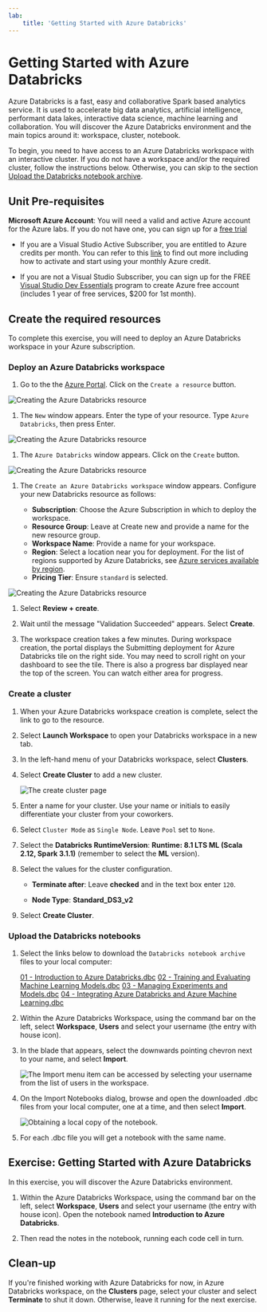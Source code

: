 ```yaml
---
lab:
    title: 'Getting Started with Azure Databricks'
---
```

# Getting Started with Azure Databricks

Azure Databricks is a fast, easy and collaborative Spark based analytics service. It is used to accelerate big data analytics, artificial intelligence, performant data lakes, interactive data science, machine learning and collaboration.
You will discover the Azure Databricks environment and the main topics around it: workspace, cluster, notebook.

To begin, you need to have access to an Azure Databricks workspace with an interactive cluster. If you do not have a workspace and/or the required cluster, follow the instructions below. Otherwise, you can skip to the section [Upload the Databricks notebook archive](#Upload-the-Databricks-notebook-archive).

## Unit Pre-requisites

**Microsoft Azure Account**: You will need a valid and active Azure account for the Azure labs. If you do not have one, you can sign up for a [free trial](https://azure.microsoft.com/free/)

- If you are a Visual Studio Active Subscriber, you are entitled to Azure credits per month. You can refer to this [link](https://azure.microsoft.com/pricing/member-offers/credit-for-visual-studio-subscribers/) to find out more including how to activate and start using your monthly Azure credit.

- If you are not a Visual Studio Subscriber, you can sign up for the FREE [Visual Studio Dev Essentials](https://www.visualstudio.com/dev-essentials/) program to create Azure free account (includes 1 year of free services, $200 for 1st month).

## Create the required resources

To complete this exercise, you will need to deploy an Azure Databricks workspace in your Azure subscription.

### Deploy an Azure Databricks workspace

1. Go to the the [Azure Portal](https://portal.azure.com). Click on the `Create a resource` button.

![Creating the Azure Databricks resource](images/00a-create-adb-resource.png 'Creating the Azure Databricks resource')

1. The `New` window appears. Enter the type of your resource. Type `Azure Databricks`, then press Enter.

![Creating the Azure Databricks resource](images/00b-create-adb-resource.png 'Creating the Azure Databricks resource')

1. The `Azure Databricks` window appears. Click on the `Create` button.

![Creating the Azure Databricks resource](images/00c-create-adb-resource.png 'Creating the Azure Databricks resource')

1. The `Create an Azure Databricks workspace` window appears. Configure your new Databricks resource as follows:

   - **Subscription**: Choose the Azure Subscription in which to deploy the workspace.
   - **Resource Group**: Leave at Create new and provide a name for the new resource group.
   - **Workspace Name**: Provide a name for your workspace.
   - **Region**: Select a location near you for deployment. For the list of regions supported by Azure Databricks, see [Azure services available by region](https://azure.microsoft.com/regions/services/).
   - **Pricing Tier**: Ensure `standard` is selected.

![Creating the Azure Databricks resource](images/00d-create-adb-resource.png 'Creating the Azure Databricks resource')

1. Select **Review + create**.

1. Wait until the message "Validation Succeeded" appears.  Select **Create**.

1. The workspace creation takes a few minutes. During workspace creation, the portal displays the Submitting deployment for Azure Databricks tile on the right side. You may need to scroll right on your dashboard to see the tile. There is also a progress bar displayed near the top of the screen. You can watch either area for progress.

### Create a cluster

1. When your Azure Databricks workspace creation is complete, select the link to go to the resource.

1. Select **Launch Workspace** to open your Databricks workspace in a new tab.

1. In the left-hand menu of your Databricks workspace, select **Clusters**.

1. Select **Create Cluster** to add a new cluster.

    ![The create cluster page](images/02-azure-databricks-create-cluster.png 'Create New Cluster Dialog')

1. Enter a name for your cluster. Use your name or initials to easily differentiate your cluster from your coworkers.

1. Select `Cluster Mode` as `Single Node`. Leave `Pool` set to `None`.

1. Select the **Databricks RuntimeVersion**: **Runtime: 8.1 LTS ML (Scala 2.12, Spark 3.1.1)** (remember to select the **ML** version).

1. Select the values for the cluster configuration.

    - **Terminate after**: Leave **checked** and in the text box enter `120`.

    - **Node Type**: **Standard_DS3_v2**

1. Select **Create Cluster**.

### Upload the Databricks notebooks

1. Select the links below to download the `Databricks notebook archive` files to your local computer:

   [01 - Introduction to Azure Databricks.dbc](/01%20-%20Introduction%20to%20Azure%20Databricks.dbc?raw=true)
   [02 - Training and Evaluating Machine Learning Models.dbc](/02%20-%20Training%20and%20Evaluating%20Machine%20Learning%20Models.dbc?raw=true)
   [03 - Managing Experiments and Models.dbc](/03%20-%20Managing%20Experiments%20and%20Models.dbc?raw=true)
   [04 - Integrating Azure Databricks and Azure Machine Learning.dbc](/04%20-%20Integrating%20Azure%20Databricks%20and%20Azure%20Machine%20Learning.dbc?raw=true)

1. Within the Azure Databricks Workspace, using the command bar on the left, select **Workspace**, **Users** and select your username (the entry with house icon).

1. In the blade that appears, select the downwards pointing chevron next to your name, and select **Import**.

    ![The Import menu item can be accessed by selecting your username from the list of users in the workspace.](images/02-azure-databricks-import-menu.png "Import Menu")

1. On the Import Notebooks dialog, browse and open the downloaded .dbc files from your local computer, one at a time, and then select **Import**.

    ![Obtaining a local copy of the notebook.](images/01a-import-notebook.png "Obtaining a local copy of the notebook")

1. For each .dbc file you will get a notebook with the same name. 

## Exercise: Getting Started with Azure Databricks

In this exercise, you will discover the Azure Databricks environment.

1. Within the Azure Databricks Workspace, using the command bar on the left, select **Workspace**, **Users** and select your username (the entry with house icon). Open the notebook named **Introduction to Azure Databricks**.

2. Then read the notes in the notebook, running each code cell in turn.

## Clean-up

If you're finished working with Azure Databricks for now, in Azure Databricks workspace, on the **Clusters** page, select your cluster and select **Terminate** to shut it down. Otherwise, leave it running for the next exercise.
